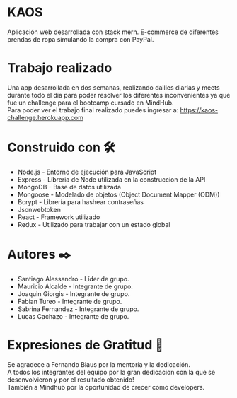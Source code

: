 # KAOS
Aplicación web desarrollada con stack mern. E-commerce de diferentes prendas de ropa simulando la compra con PayPal.
# Trabajo realizado
Una app desarrollada en dos semanas, realizando dailies diarias y meets durante todo el dia para poder resolver los diferentes inconvenientes ya que fue un challenge para el bootcamp cursado en MindHub.
<br/>Para poder ver el trabajo final realizado puedes ingresar a: https://kaos-challenge.herokuapp.com
# Construido con 🛠️
- Node.js - Entorno de ejecución para JavaScript
- Express - Libreria de Node utilizada en la construccion de la API
- MongoDB - Base de datos utilizada
- Mongoose - Modelado de objetos (Object Document Mapper (ODM))
- Bcrypt - Librería para hashear contraseñas
- Jsonwebtoken
- React - Framework utilizado
- Redux - Utilizado para trabajar con un estado global
# Autores ✒️
- Santiago Alessandro - Líder de grupo.
- Mauricio Alcalde - Integrante de grupo.
- Joaquin Giorgis - Integrante de grupo.
- Fabian Tureo - Integrante de grupo.
- Sabrina Fernandez - Integrante de grupo.
- Lucas Cachazo - Integrante de grupo.
# Expresiones de Gratitud 🎁
Se agradece a Fernando Biaus por la mentoría y la dedicación. <br/>
A todos los integrantes del equipo por la gran dedicacion con la que se desenvolvieron y por el resultado obtenido! <br/>
También a Mindhub por la oportunidad de crecer como developers.
